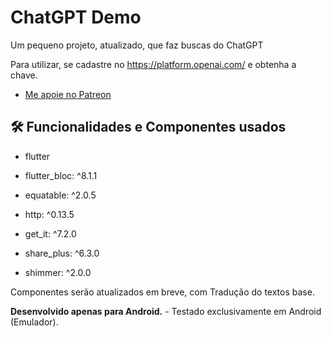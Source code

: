 # ChatGPT Demo

Um pequeno projeto, atualizado, que faz buscas do ChatGPT

Para utilizar, se cadastre no https://platform.openai.com/ e obtenha a chave.

- [Me apoie no Patreon](https://patreon.com/carlosalbertopinto?fan_landing=true)

<h2>🛠️ Funcionalidades e Componentes usados</h2>

- flutter 

- flutter_bloc: ^8.1.1
- equatable: ^2.0.5
- http: ^0.13.5
- get_it: ^7.2.0
- share_plus: ^6.3.0
- shimmer: ^2.0.0

Componentes serão atualizados em breve, com Tradução do textos base.


<b>Desenvolvido apenas para Android.</b> - Testado exclusivamente em Android (Emulador).
